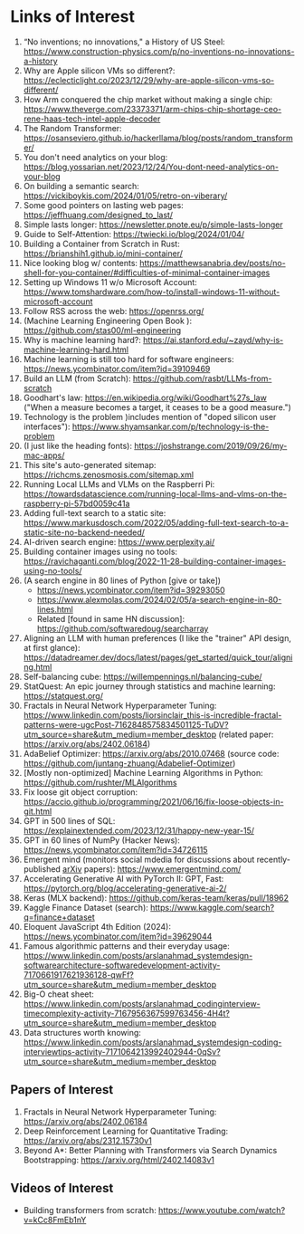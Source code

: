 # Links of Interest

1. “No inventions; no innovations," a History of US Steel: https://www.construction-physics.com/p/no-inventions-no-innovations-a-history
2. Why are Apple silicon VMs so different?: https://eclecticlight.co/2023/12/29/why-are-apple-silicon-vms-so-different/
3. How Arm conquered the chip market without making a single chip: https://www.theverge.com/23373371/arm-chips-chip-shortage-ceo-rene-haas-tech-intel-apple-decoder
4. The Random Transformer: https://osanseviero.github.io/hackerllama/blog/posts/random_transformer/
5. You don't need analytics on your blog: https://blog.yossarian.net/2023/12/24/You-dont-need-analytics-on-your-blog
6. On building a semantic search: https://vickiboykis.com/2024/01/05/retro-on-viberary/
7. Some good pointers on lasting web pages: https://jeffhuang.com/designed_to_last/
8. Simple lasts longer: https://newsletter.pnote.eu/p/simple-lasts-longer
9. Guide to Self-Attention: https://twiecki.io/blog/2024/01/04/
10. Building a Container from Scratch in Rust: https://brianshih1.github.io/mini-container/
11. Nice looking blog w/ contents: https://matthewsanabria.dev/posts/no-shell-for-you-container/#difficulties-of-minimal-container-images
12. Setting up Windows 11 w/o Microsoft Account: https://www.tomshardware.com/how-to/install-windows-11-without-microsoft-account
13. Follow RSS across the web: https://openrss.org/
14. (Machine Learning Engineering Open Book
 ): https://github.com/stas00/ml-engineering
15. Why is machine learning hard?: https://ai.stanford.edu/~zayd/why-is-machine-learning-hard.html
16. Machine learning is still too hard for software engineers: https://news.ycombinator.com/item?id=39109469
17. Build an LLM (from Scratch): https://github.com/rasbt/LLMs-from-scratch
18. Goodhart's law: https://en.wikipedia.org/wiki/Goodhart%27s_law ("When a measure becomes a target, it ceases to be a good measure.")
19. Technology is the problem )includes mention of "doped silicon user interfaces"): https://www.shyamsankar.com/p/technology-is-the-problem
20. (I just like the heading fonts): https://joshstrange.com/2019/09/26/my-mac-apps/
21. This site's auto-generated sitemap: https://richcms.zenosmosis.com/sitemap.xml
22. Running Local LLMs and VLMs on the Raspberri Pi: https://towardsdatascience.com/running-local-llms-and-vlms-on-the-raspberry-pi-57bd0059c41a
23. Adding full-text search to a static site: https://www.markusdosch.com/2022/05/adding-full-text-search-to-a-static-site-no-backend-needed/
24. AI-driven search engine: https://www.perplexity.ai/
25. Building container images using no tools: https://ravichaganti.com/blog/2022-11-28-building-container-images-using-no-tools/
26. (A search engine in 80 lines of Python [give or take])
    - https://news.ycombinator.com/item?id=39293050
    - https://www.alexmolas.com/2024/02/05/a-search-engine-in-80-lines.html
    - Related [found in same HN discussion]: https://github.com/softwaredoug/searcharray
27. Aligning an LLM with human preferences (I like the "trainer" API design, at first glance): https://datadreamer.dev/docs/latest/pages/get_started/quick_tour/aligning.html
28. Self-balancing cube: https://willempennings.nl/balancing-cube/
29. StatQuest: An epic journey through statistics and machine learning: https://statquest.org/
30. Fractals in Neural Network Hyperparameter Tuning: https://www.linkedin.com/posts/liorsinclair_this-is-incredible-fractal-patterns-were-ugcPost-7162848575834501125-TuDV?utm_source=share&utm_medium=member_desktop (related paper: https://arxiv.org/abs/2402.06184)
31. AdaBelief Optimizer: https://arxiv.org/abs/2010.07468 (source code: https://github.com/juntang-zhuang/Adabelief-Optimizer)
32. [Mostly non-optimized] Machine Learning Algorithms in Python: https://github.com/rushter/MLAlgorithms
33. Fix loose git object corruption: https://accio.github.io/programming/2021/06/16/fix-loose-objects-in-git.html
34. GPT in 500 lines of SQL: https://explainextended.com/2023/12/31/happy-new-year-15/
35. GPT in 60 lines of NumPy (Hacker News): https://news.ycombinator.com/item?id=34726115
36. Emergent mind (monitors social mdedia for discussions about recently-published [arXiv](https://arxiv.org/) papers): https://www.emergentmind.com/
37. Accelerating Generative AI with PyTorch II: GPT, Fast: https://pytorch.org/blog/accelerating-generative-ai-2/
38. Keras (MLX backend): https://github.com/keras-team/keras/pull/18962
39. Kaggle Finance Dataset (search): https://www.kaggle.com/search?q=finance+dataset
40. Eloquent JavaScript 4th Edition (2024): https://news.ycombinator.com/item?id=39629044
41. Famous algorithmic patterns and their everyday usage: https://www.linkedin.com/posts/arslanahmad_systemdesign-softwarearchitecture-softwaredevelopment-activity-7170661917621936128-qwFf?utm_source=share&utm_medium=member_desktop
42. Big-O cheat sheet: https://www.linkedin.com/posts/arslanahmad_codinginterview-timecomplexity-activity-7167956367599763456-4H4t?utm_source=share&utm_medium=member_desktop
43. Data structures worth knowing: https://www.linkedin.com/posts/arslanahmad_systemdesign-coding-interviewtips-activity-7171064213992402944-0qSv?utm_source=share&utm_medium=member_desktop

## Papers of Interest

1. Fractals in Neural Network Hyperparameter Tuning: https://arxiv.org/abs/2402.06184
2. Deep Reinforcement Learning for Quantitative Trading: https://arxiv.org/abs/2312.15730v1
3. Beyond A*: Better Planning with Transformers via Search Dynamics Bootstrapping: https://arxiv.org/html/2402.14083v1


## Videos of Interest

- Building transformers from scratch: https://www.youtube.com/watch?v=kCc8FmEb1nY
